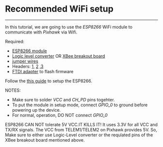 # Recommended WiFi setup
---

In this tutorial, we are going to use the *ESP8266* WiFi module to communicate with *Pixhawk* via Wifi.

Required:
* [ESP8266 module](http://www.robotshop.com/en/wifi-module-esp8266-sfe.html)
* [Logic level converter](http://www.robotshop.com/en/logic-level-converter-bidirectional.html) OR [XBee breakout board](http://www.robotshop.com/en/droids-xbee-simple-board.html)
* [jumper wires](http://www.robotshop.com/en/sfe-170mm-ff-premium-jumper-wires.html)
* Headers: [1](http://www.robotshop.com/en/sfe-right-angle-pin-headers.html), [2](http://www.robotshop.com/en/break-away-female-headers.html) ,[3](http://www.robotshop.com/en/arduino-shield-stacking-headers.html)
* [FTDI adapter](http://www.robotshop.com/en/ftdi-basic-breakout-3-3v-6-pin-header.html) to flash firmware


Follow the [this guide](https://pixhawk.org/peripherals/8266) to setup the ESP8266.

NOTES:
* Make sure to solder *VCC* and *CH_PD* pins togehter.
* To put the module in setup mode, connect *GPIO_0* to ground before powering up the device.
* For normal, operation, DO NOT connect *GPIO_0*

<div class="error">
ESP8266 CAN NOT tolerate 5V VCC.IT KILLS IT!
It uses 3.3V for all VCC and TX/RX signals.
The VCC from TELEM1/TELEM2 on Pixhawk provides 5V. So, Make sure to either use Logic-Level converter or the requlated pins of the XBee breakout board mentioned above.
</div>